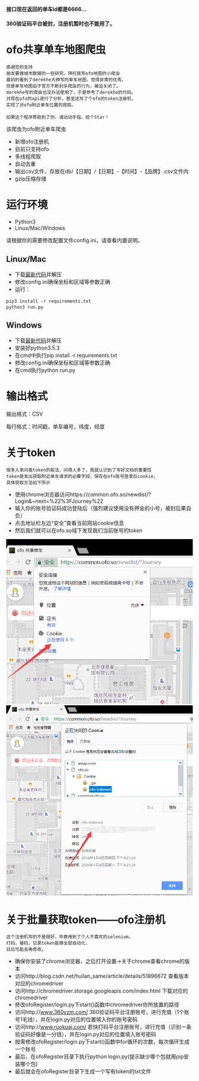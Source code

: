 #### 接口现在返回的单车id都是6666...
#### 360验证码平台被封，注册机暂时也不能用了。

ofo共享单车地图爬虫
====================

```
感谢您的支持
朋友要做城市数据的一些研究，拜托我写ofo地图的小爬虫
最初的看到了derekhe大神写的单车地图，觉得非常的优秀。
但是单车地图由于官方不断封杀爬虫的行为，被迫关闭了。
derekhe写的爬虫也没办法使用了，于是参考了derekhe的代码。
对现在ofo的api进行了分析，甚至还写了个ofo的token注册机，
实现了对ofo附近单车位置的爬取。

如果这个程序帮助到了你，请动动手指，给个Star！
```

该爬虫为ofo附近单车爬虫
* 新增ofo注册机
* 目前只支持ofo
* 多线程爬取
* 自动去重
* 输出csv文件，存放在db/【日期】/【日期】-【时间】-【品牌】.csv文件内
* gzip压缩存储

# 运行环境
* Python3
* Linux/Mac/Windows

请根据你的需要修改配置文件config.ini，请查看内置说明。

## Linux/Mac
* 下载[最新代码](https://github.com/SilverBooker/ofoSpider/archive/master.zip)并解压
* 修改config.ini确保坐标和区域等参数正确
* 运行：
```
pip3 install -r requirements.txt
python3 run.py
```

## Windows
* 下载[最新代码](https://github.com/SilverBooker/ofoSpider/archive/master.zip)并解压
* 安装好python3.5.3
* 在cmd中执行pip install -r requirements.txt
* 修改config.ini确保坐标和区域等参数正确
* 在cmd执行python run.py

# 输出格式

输出格式：CSV

每行格式：时间戳，单车编号，纬度，经度

# 关于token
```
很多人来问我token的取法，问得人多了，我就认识到了写好文档的重要性
token是发出获取附近单车请求的必要字段，保存在ofo账号登录后cookie，
具体获取方法如下所示
```
* 使用chrome浏览器访问https://common.ofo.so/newdist/?Login&~next=%22%3FJourney%22
* 输入你的账号验证码成功登陆后（强烈建议使用没有押金的小号，被封后果自负）
* 点击地址栏左边“安全”查看当前网站cookie信息
* 然后我们就可以在ofo.so域下发现我们当前账号的token

![图1](/image/1.png)
![图2](/image/2.png)

# 关于批量获取token——ofo注册机
```
这个注册机写的不是很好，毕竟用到了个人不喜欢的selenium，
打码，接码，记录token能够全部自动化，
日后可能会再修改。
```
* 确保你安装了chrome浏览器，之后打开设置->关于chrome查看chrome的版本
* 访问http://blog.csdn.net/huilan_same/article/details/51896672 查看版本对应的chromedriver
* 访问http://chromedriver.storage.googleapis.com/index.html 下载对应的chromedriver
* 修改ofoRegister/login.py下start()函数中chromedriver你所放置的路径
* 访问http://www.360yzm.com/ 360验证码平台注册账号，进行充值（1个账号1毛钱），并在login.py对应的位置填入你的账号密码
* 访问http://www.ruokuai.com/ 若快打码平台注册账号，进行充值（识别一条验证码好像是一分钱），并在login.py对应的位置填入账号密码
* 按需修改ofoRegister/login.py下start()函数中for循环的次数，每次循环生成一个账号
* 最后，在ofoRegister目录下执行python login.py(提示缺少哪个包就用pip安装哪个包)
* 最后就会在ofoRegister目录下生成一个写有token的txt文件
